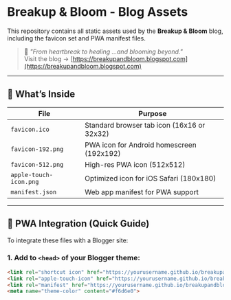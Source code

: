 # Breakup & Bloom - Blog Assets

This repository contains all static assets used by the **Breakup & Bloom** blog, including the favicon set and PWA manifest files.

> 💐 *"From heartbreak to healing …and blooming beyond."*  
> Visit the blog → [https://breakupandbloom.blogspot.com](https://breakupandbloom.blogspot.com)

---

## 📁 What’s Inside

| File                          | Purpose                                      |
|------------------------------|----------------------------------------------|
| `favicon.ico`                | Standard browser tab icon (16x16 or 32x32)   |
| `favicon-192.png`            | PWA icon for Android homescreen (192x192)    |
| `favicon-512.png`            | High-res PWA icon (512x512)                  |
| `apple-touch-icon.png`       | Optimized icon for iOS Safari (180x180)      |
| `manifest.json`              | Web app manifest for PWA support             |

---

## 📲 PWA Integration (Quick Guide)

To integrate these files with a Blogger site:

### 1. Add to `<head>` of your Blogger theme:

```html
<link rel="shortcut icon" href="https://yourusername.github.io/breakupandbloom-assets/favicon.ico" type="image/x-icon">
<link rel="apple-touch-icon" href="https://yourusername.github.io/breakupandbloom-assets/apple-touch-icon.png">
<link rel="manifest" href="https://yourusername.github.io/breakupandbloom-assets/manifest.json">
<meta name="theme-color" content="#f6d6e0">
